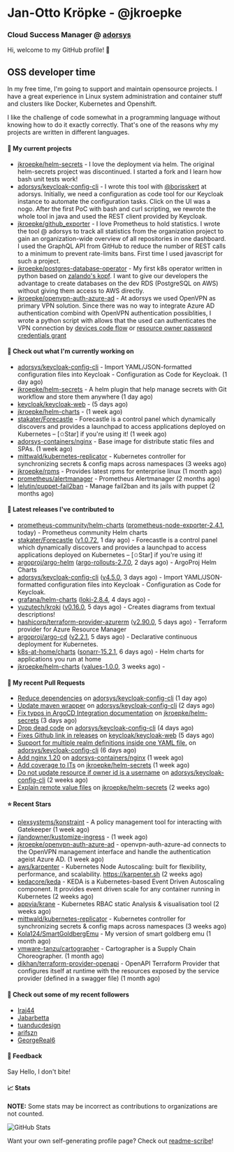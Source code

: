 # Jan-Otto Kröpke - @jkroepke
### Cloud Success Manager @ [adorsys](https://github.com/adorsys)

Hi, welcome to my GitHub profile! 👋

## OSS developer time
In my free time, I'm going to support and maintain opensource projects. I have a great experience in Linux system administration and container stuff and clusters like Docker, Kubernetes and Openshift.

I like the challenge of code somewhat in a programming language without knowing how to do it exactly correctly. That's one of the reasons why my projects are written in different languages.

#### 🌱 My current projects
- [jkroepke/helm-secrets](https://github.com/jkroepke/helm-secrets) - I love the deployment via helm. The original helm-secrets project was discontinued. I started a fork and I learn how bash unit tests work!
- [adorsys/keycloak-config-cli](https://github.com/adorsys/keycloak-config-cli) - I wrote this tool with [@borisskert](https://github.com/borisskert) at adorsys. Initially, we need a configuration as code tool for our Keycloak instance to automate the configuration tasks. Click on the UI was a nogo. After the first PoC with bash and curl scripting, we rewrote the whole tool in java and used the REST client provided by Keycloak.
- [jkroepke/github_exporter](https://github.com/jkroepke/github_exporter) - I love Prometheus to hold statistics. I wrote the tool @ adorsys to track all statistics from the organization project to gain an organization-wide overview of all repositories in one dashboard. I used the GraphQL API from GitHub to reduce the number of REST calls to a minimum to prevent rate-limits bans. First time I used javascript for such a project.
- [jkroepke/postgres-database-operator](https://github.com/jkroepke/postgres-database-operator) - My first k8s operator written in python based on [zalando's kopf](https://github.com/zalando-incubator/kopf). I want to give our developers the advantage to create databases on the dev RDS (PostgreSQL on AWS) without giving them access to AWS directly.
- [jkroepke/openvpn-auth-azure-ad](https://github.com/jkroepke/openvpn-auth-azure-ad) - At adorsys we used OpenVPN as primary VPN solution. Since there was no way to integrate Azure AD authentication combind with OpenVPN authentication possiblities, I wrote a python script with allows that the used can authenticates the VPN connection by [devices code flow](https://docs.microsoft.com/en-us/azure/active-directory/develop/v2-oauth2-device-code) or [resource owner password credentials grant](https://docs.microsoft.com/en-us/azure/active-directory/develop/v2-oauth-ropc)

#### 👷 Check out what I'm currently working on

- [adorsys/keycloak-config-cli](https://github.com/adorsys/keycloak-config-cli) - Import YAML/JSON-formatted configuration files into Keycloak - Configuration as Code for Keycloak. (1 day ago)
- [jkroepke/helm-secrets](https://github.com/jkroepke/helm-secrets) - A helm plugin that help manage secrets with Git workflow and store them anywhere (1 day ago)
- [keycloak/keycloak-web](https://github.com/keycloak/keycloak-web) -  (5 days ago)
- [jkroepke/helm-charts](https://github.com/jkroepke/helm-charts) -  (1 week ago)
- [stakater/Forecastle](https://github.com/stakater/Forecastle) - Forecastle is a control panel which dynamically discovers and provides a launchpad to access applications deployed on Kubernetes  – [✩Star] if you&#39;re using it! (1 week ago)
- [adorsys-containers/nginx](https://github.com/adorsys-containers/nginx) - Base image for distribute static files and SPAs. (1 week ago)
- [mittwald/kubernetes-replicator](https://github.com/mittwald/kubernetes-replicator) - Kubernetes controller for synchronizing secrets &amp; config maps across namespaces (3 weeks ago)
- [jkroepke/rpms](https://github.com/jkroepke/rpms) - Provides latest rpms for enterprise linux (1 month ago)
- [prometheus/alertmanager](https://github.com/prometheus/alertmanager) - Prometheus Alertmanager (2 months ago)
- [lelutin/puppet-fail2ban](https://github.com/lelutin/puppet-fail2ban) - Manage fail2ban and its jails with puppet (2 months ago)

#### 🔭 Latest releases I've contributed to

- [prometheus-community/helm-charts](https://github.com/prometheus-community/helm-charts) ([prometheus-node-exporter-2.4.1](https://github.com/prometheus-community/helm-charts/releases/tag/prometheus-node-exporter-2.4.1), today) - Prometheus community Helm charts
- [stakater/Forecastle](https://github.com/stakater/Forecastle) ([v1.0.72](https://github.com/stakater/Forecastle/releases/tag/v1.0.72), 1 day ago) - Forecastle is a control panel which dynamically discovers and provides a launchpad to access applications deployed on Kubernetes  – [✩Star] if you&#39;re using it!
- [argoproj/argo-helm](https://github.com/argoproj/argo-helm) ([argo-rollouts-2.7.0](https://github.com/argoproj/argo-helm/releases/tag/argo-rollouts-2.7.0), 2 days ago) - ArgoProj Helm Charts
- [adorsys/keycloak-config-cli](https://github.com/adorsys/keycloak-config-cli) ([v4.5.0](https://github.com/adorsys/keycloak-config-cli/releases/tag/v4.5.0), 3 days ago) - Import YAML/JSON-formatted configuration files into Keycloak - Configuration as Code for Keycloak.
- [grafana/helm-charts](https://github.com/grafana/helm-charts) ([loki-2.8.4](https://github.com/grafana/helm-charts/releases/tag/loki-2.8.4), 4 days ago) - 
- [yuzutech/kroki](https://github.com/yuzutech/kroki) ([v0.16.0](https://github.com/yuzutech/kroki/releases/tag/v0.16.0), 5 days ago) - Creates diagrams from textual descriptions!
- [hashicorp/terraform-provider-azurerm](https://github.com/hashicorp/terraform-provider-azurerm) ([v2.90.0](https://github.com/hashicorp/terraform-provider-azurerm/releases/tag/v2.90.0), 5 days ago) - Terraform provider for Azure Resource Manager
- [argoproj/argo-cd](https://github.com/argoproj/argo-cd) ([v2.2.1](https://github.com/argoproj/argo-cd/releases/tag/v2.2.1), 5 days ago) - Declarative continuous deployment for Kubernetes.
- [k8s-at-home/charts](https://github.com/k8s-at-home/charts) ([sonarr-15.2.1](https://github.com/k8s-at-home/charts/releases/tag/sonarr-15.2.1), 6 days ago) - Helm charts for applications you run at home
- [jkroepke/helm-charts](https://github.com/jkroepke/helm-charts) ([values-1.0.0](https://github.com/jkroepke/helm-charts/releases/tag/values-1.0.0), 3 weeks ago) - 

#### 🔨 My recent Pull Requests

- [Reduce dependencies](https://github.com/adorsys/keycloak-config-cli/pull/601) on [adorsys/keycloak-config-cli](https://github.com/adorsys/keycloak-config-cli) (1 day ago)
- [Update maven wrapper](https://github.com/adorsys/keycloak-config-cli/pull/597) on [adorsys/keycloak-config-cli](https://github.com/adorsys/keycloak-config-cli) (2 days ago)
- [Fix typos in ArgoCD Integration documentation](https://github.com/jkroepke/helm-secrets/pull/181) on [jkroepke/helm-secrets](https://github.com/jkroepke/helm-secrets) (3 days ago)
- [Drop dead code](https://github.com/adorsys/keycloak-config-cli/pull/596) on [adorsys/keycloak-config-cli](https://github.com/adorsys/keycloak-config-cli) (4 days ago)
- [Fixes Github link in releases](https://github.com/keycloak/keycloak-web/pull/199) on [keycloak/keycloak-web](https://github.com/keycloak/keycloak-web) (5 days ago)
- [Support for multiple realm definitions inside one YAML file.](https://github.com/adorsys/keycloak-config-cli/pull/594) on [adorsys/keycloak-config-cli](https://github.com/adorsys/keycloak-config-cli) (6 days ago)
- [Add nginx 1.20](https://github.com/adorsys-containers/nginx/pull/5) on [adorsys-containers/nginx](https://github.com/adorsys-containers/nginx) (1 week ago)
- [Add coverage to ITs](https://github.com/jkroepke/helm-secrets/pull/176) on [jkroepke/helm-secrets](https://github.com/jkroepke/helm-secrets) (1 week ago)
- [Do not update resource if owner id is a username](https://github.com/adorsys/keycloak-config-cli/pull/590) on [adorsys/keycloak-config-cli](https://github.com/adorsys/keycloak-config-cli) (2 weeks ago)
- [Explain remote value files](https://github.com/jkroepke/helm-secrets/pull/175) on [jkroepke/helm-secrets](https://github.com/jkroepke/helm-secrets) (2 weeks ago)

#### ⭐ Recent Stars

- [plexsystems/konstraint](https://github.com/plexsystems/konstraint) - A policy management tool for interacting with Gatekeeper (1 week ago)
- [jlandowner/kustomize-ingress](https://github.com/jlandowner/kustomize-ingress) -  (1 week ago)
- [jkroepke/openvpn-auth-azure-ad](https://github.com/jkroepke/openvpn-auth-azure-ad) - openvpn-auth-azure-ad connects to the OpenVPN management interface and handle the authentication ageist Azure AD. (1 week ago)
- [aws/karpenter](https://github.com/aws/karpenter) - Kubernetes Node Autoscaling: built for flexibility, performance, and scalability. https://karpenter.sh (2 weeks ago)
- [kedacore/keda](https://github.com/kedacore/keda) -  KEDA is a Kubernetes-based Event Driven Autoscaling component. It provides event driven scale for any container running in Kubernetes  (2 weeks ago)
- [appvia/krane](https://github.com/appvia/krane) - Kubernetes RBAC static Analysis &amp; visualisation tool (2 weeks ago)
- [mittwald/kubernetes-replicator](https://github.com/mittwald/kubernetes-replicator) - Kubernetes controller for synchronizing secrets &amp; config maps across namespaces (3 weeks ago)
- [Kola124/SmartGoldbergEmu](https://github.com/Kola124/SmartGoldbergEmu) - My version of smart goldberg emu (1 month ago)
- [vmware-tanzu/cartographer](https://github.com/vmware-tanzu/cartographer) - Cartographer is a Supply Chain Choreographer. (1 month ago)
- [dikhan/terraform-provider-openapi](https://github.com/dikhan/terraform-provider-openapi) - OpenAPI Terraform Provider that configures itself at runtime with the resources exposed by the service provider (defined in a swagger file) (1 month ago)

#### 👯 Check out some of my recent followers

- [Iraj44](https://github.com/Iraj44)
- [Jabarbetta](https://github.com/Jabarbetta)
- [tuanducdesign](https://github.com/tuanducdesign)
- [arifszn](https://github.com/arifszn)
- [GeorgeReal6](https://github.com/GeorgeReal6)

#### 💬 Feedback

Say Hello, I don't bite!

#### 📈 Stats

**NOTE:** Some stats may be incorrect as contributions to organizations
are not counted.

![GitHub Stats](https://github-readme-stats.vercel.app/api?username=jkroepke&count_private=false&theme=tokyonight&show_icons=true)

Want your own self-generating profile page? Check out [readme-scribe](https://github.com/muesli/readme-scribe)!
